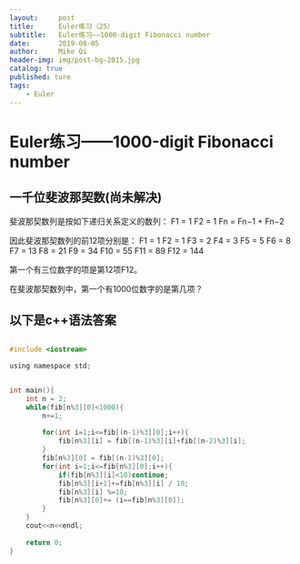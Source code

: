 ```yaml
---
layout:     post
title:      Euler练习（25）
subtitle:   Euler练习——1000-digit Fibonacci number
date:       2019-08-05
author:     Mike Qi
header-img: img/post-bg-2015.jpg
catalog: true
published: ture
tags:
    - Euler
---
```


# Euler练习——1000-digit Fibonacci number #

## 一千位斐波那契数(尚未解决)

斐波那契数列是按如下递归关系定义的数列：
F1 = 1 F2 = 1
Fn = Fn−1 + Fn−2

因此斐波那契数列的前12项分别是：
F1 = 1
F2 = 1
F3 = 2
F4 = 3
F5 = 5
F6 = 8
F7 = 13
F8 = 21
F9 = 34
F10 = 55
F11 = 89
F12 = 144

第一个有三位数字的项是第12项F12。

在斐波那契数列中，第一个有1000位数字的是第几项？


## 以下是c++语法答案 ##

```c

#include <iostream>

using namespace std;


int main(){
	int n = 2;
	while(fib[n%3][0]<1000){
		n+=1;
		
		for(int i=1;i<=fib[(n-1)%3][0];i++){
			fib[n%3][i] = fib[(n-1)%3][i]+fib[(n-2)%3][i];
		}
		fib[n%3][0] = fib[(n-1)%3][0];
		for(int i=1;i<=fib[n%3][0];i++){
			if(fib[n%3][i]<10)continue;
			fib[n%3][i+1]+=fib[n%3][i] / 10;
			fib[n%3][i] %=10;
			fib[n%3][0]+= (i==fib[n%3][0]);
		}
	}
	cout<<n<<endl;
	
	return 0;
}
```
